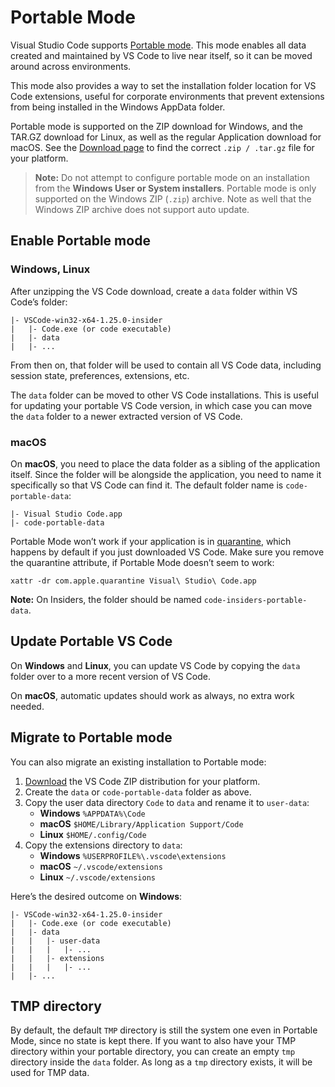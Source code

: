 # Portable Mode

Visual Studio Code supports [Portable mode](https://en.wikipedia.org/wiki/Portable_application). This mode enables all data created and maintained by VS Code to live near itself, so it can be moved around across environments.

This mode also provides a way to set the installation folder location for VS Code extensions, useful for corporate environments that prevent extensions from being installed in the Windows AppData folder.

Portable mode is supported on the ZIP download for Windows, and the TAR.GZ download for Linux, as well as the regular Application download for macOS. See the [Download page](/download) to find the correct `.zip / .tar.gz` file for your platform.

> **Note:** Do not attempt to configure portable mode on an installation from the **Windows User or System installers**. Portable mode is only supported on the Windows ZIP (`.zip`) archive. Note as well that the Windows ZIP archive does not support auto update.

## Enable Portable mode

### Windows, Linux

After unzipping the VS Code download, create a `data` folder within VS Code’s folder:

    |- VSCode-win32-x64-1.25.0-insider
    |   |- Code.exe (or code executable)
    |   |- data
    |   |- ...

From then on, that folder will be used to contain all VS Code data, including session state, preferences, extensions, etc.

The `data` folder can be moved to other VS Code installations. This is useful for updating your portable VS Code version, in which case you can move the `data` folder to a newer extracted version of VS Code.

### macOS

On **macOS**, you need to place the data folder as a sibling of the application itself. Since the folder will be alongside the application, you need to name it specifically so that VS Code can find it. The default folder name is `code-portable-data`:

    |- Visual Studio Code.app
    |- code-portable-data

Portable Mode won’t work if your application is in [quarantine](https://apple.stackexchange.com/a/104875), which happens by default if you just downloaded VS Code. Make sure you remove the quarantine attribute, if Portable Mode doesn’t seem to work:

    xattr -dr com.apple.quarantine Visual\ Studio\ Code.app

**Note:** On Insiders, the folder should be named `code-insiders-portable-data`.

## Update Portable VS Code

On **Windows** and **Linux**, you can update VS Code by copying the `data` folder over to a more recent version of VS Code.

On **macOS**, automatic updates should work as always, no extra work needed.

## Migrate to Portable mode

You can also migrate an existing installation to Portable mode:

1.  [Download](/download) the VS Code ZIP distribution for your platform.
2.  Create the `data` or `code-portable-data` folder as above.
3.  Copy the user data directory `Code` to `data` and rename it to `user-data`:
    - **Windows** `%APPDATA%\Code`
    - **macOS** `$HOME/Library/Application Support/Code`
    - **Linux** `$HOME/.config/Code`
4.  Copy the extensions directory to `data`:
    - **Windows** `%USERPROFILE%\.vscode\extensions`
    - **macOS** `~/.vscode/extensions`
    - **Linux** `~/.vscode/extensions`

Here’s the desired outcome on **Windows**:

    |- VSCode-win32-x64-1.25.0-insider
    |   |- Code.exe (or code executable)
    |   |- data
    |   |   |- user-data
    |   |   |   |- ...
    |   |   |- extensions
    |   |   |   |- ...
    |   |- ...

## TMP directory

By default, the default `TMP` directory is still the system one even in Portable Mode, since no state is kept there. If you want to also have your TMP directory within your portable directory, you can create an empty `tmp` directory inside the `data` folder. As long as a `tmp` directory exists, it will be used for TMP data.
